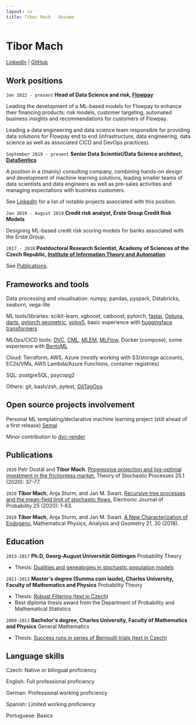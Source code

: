 ```yaml
---
layout: cv
title: Tibor Mach - Resume
---
```

# Tibor Mach

<div id="webaddress">
<a href="https://www.linkedin.com/in/tibor-mach/">LinkedIn</a>
| <a href="http://github.com/tibor-mach">GitHub</a>
</div>

## Work positions

`Jan 2022 - present`
__Head of Data Science and risk, [Flowpay](https://www.flowpay.io/en)__

Leading the development of a ML-based models for Flowpay to enhance their financing products: risk models, customer targeting, automated business insights and recommendations for customers of Flowpay.

Leading a data engineering and data science team responsible for providing data solutions for Flowpay end to end (infrastructure, data engineering, data science as well as associated CICD and DevOps practices).


`September 2019 - present`
__Senior Data Scientist/Data Science architect, [DataSentics](https://datasentics.com/)__ 

A position in a (mainly) consulting company, combining hands-on design and development of machine learning solutions, leading smaller teams of data scientists and data engineers as well as pre-sales activities and managing expectations with business customers.

See [LinkedIn](https://www.linkedin.com/in/tibor-mach/) for a list of notable projects associated with this position.


`Jan 2019 - August 2019`
__Credit risk analyst, Erste Group Credit Risk Models__

Designing ML-based credit risk scoring models for banks associated with the Erste Group.


`2017 - 2018`
__Postdoctoral Research Scientist, Academy of Sciences of the Czech Republic, [Institute of Information Theory and Automation](https://www.utia.cas.cz/)__

See [Publications](#Publications).

## Frameworks and tools

Data processing and visualisation: numpy, pandas, pyspark, Databricks, seaborn, vega-lite


ML tools/libraries: scikit-learn, xgboost, catboost, pytorch, [fastai](https://github.com/fastai/fastai), [Optuna](https://github.com/optuna/optuna), [darts](https://github.com/unit8co/darts), [pytorch geometric](https://github.com/pyg-team/pytorch_geometric), [yolov5](https://github.com/ultralytics/yolov5), basic experience with [huggingface transformers](https://github.com/huggingface/transformers)


MLOps/CICD tools: [DVC](https://github.com/iterative/dvc), [CML](https://github.com/iterative/cml), [MLEM](https://github.com/iterative/cml), [MLFlow](https://github.com/mlflow/mlflow), Docker (compose), some experience with [BentoML](https://github.com/bentoml/BentoML)


Cloud: Terraform, AWS, Azure (mostly working with S3/storage accounts, EC2s/VMs, AWS Lambda/Azure Functions, container registries)


SQL: postgreSQL, psycopg2


Others: git, bash/zsh, pytest, [GitTagOps](https://github.com/iterative/gto)

## Open source projects involvement

Personal ML templating/declarative machine learning project (still ahead of a first release) [Semal](https://github.com/tibor-mach/semal)

Minor contribution to [dvc-render](https://github.com/iterative/dvc-render)

## Publications

`2020`
Petr Dostál and **Tibor Mach**.
[Progressive projection and log-optimal investment in the frictionless market.](http://tsp.imath.kiev.ua/files/2510/art2510_03.pdf)
Theory of Stochastic Processes 25.1 (2020): 37-77.

`2020`
**Tibor Mach**, Anja Sturm, and Jan M. Swart.
[Recursive tree processes and the mean-field limit of stochastic flows.](https://doi.org/10.1214/20-EJP460)
Electronic Journal of Probability 25 (2020): 1-63.

`2018`
**Tibor Mach**, Anja Sturm, and Jan M. Swart.
[A New Characterization of Endogeny.](https://link.springer.com/article/10.1007/s11040-018-9288-y)
 Mathematical Physics, Analysis and Geometry 21, 30 (2018).

## Education

`2013-2017`
__Ph.D, Georg-August Universität Göttingen__
Probability Theory

- Thesis: [Dualities and genealogies in stochastic population models](https://core.ac.uk/download/pdf/151618289.pdf)

`2011-2013`
__Master's degree (Summa cum laude), Charles University, Faculty of Mathematics and Physics__
Probability Theory

- Thesis: [Robust Filtering (text in Czech)](https://dspace.cuni.cz/handle/20.500.11956/52088)
- Best diploma thesis award from the Department of Probability and Mathematical Statistics

`2009-2011`
__Bachelor's degree, Charles University, Faculty of Mathematics and Physics__
General Mathematics

- Thesis: [Success runs in series of Bernoulli trials (text in Czech)](https://dspace.cuni.cz/handle/20.500.11956/38662)

## Language skills

Czech:  Native or bilingual proficiency

English: Full professional proficiency 

German:  Professional working proficiency

Spanish: Limited working proficiency

Portuguese: Basics